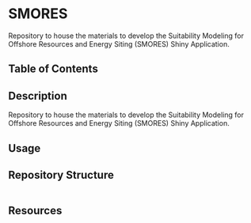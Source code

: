 # SMORES
Repository to house the materials to develop the Suitability Modeling for Offshore Resources and Energy Siting (SMORES) Shiny Application.

## Table of Contents


## Description

Repository to house the materials to develop the Suitability Modeling for Offshore Resources and Energy Siting (SMORES) Shiny Application.

## Usage

## Repository Structure
```{r}

```

## Resources
